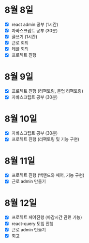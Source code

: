 # 8월 8일

-  [x] react admin 공부 (1시간)
-  [x] 자바스크립트 공부 (30분)
-  [x] 글쓰기 (1시간)
-  [x] 근로 회의
-  [x] 데플 회의
-  [x] 프로젝트 진행

# 8월 9일

- [x] 프로젝트 진행 (리팩토링, 분업 리팩토링)
- [x] 자바스크립트 공부 (30분)

# 8월 10일

- [x] 자바스크립트 공부 (30분)
- [x] 프로젝트 진행 (리팩토링 및 기능 구현)

#  8월 11일

- [x] 프로젝트 진행 (백엔드와 페어, 기능 구현)
- [x] 근로 admin 만들기

# 8월 12일

- [x] 프로젝트 페어진행 (마감시간 관련 기능)
- [x] react-query 도입 진행
- [x] 근로 admin 만들기
- [x] 회고
